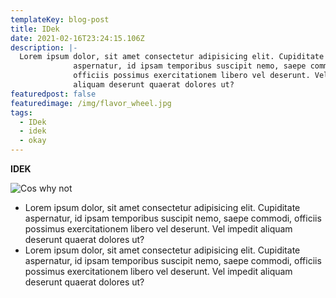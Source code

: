 ```yaml
---
templateKey: blog-post
title: IDek
date: 2021-02-16T23:24:15.106Z
description: |-
  Lorem ipsum dolor, sit amet consectetur adipisicing elit. Cupiditate
              aspernatur, id ipsam temporibus suscipit nemo, saepe commodi,
              officiis possimus exercitationem libero vel deserunt. Vel impedit
              aliquam deserunt quaerat dolores ut?
featuredpost: false
featuredimage: /img/flavor_wheel.jpg
tags:
  - IDek
  - idek
  - okay
---
```

**IDEK**

![Cos why not](/img/blog-index.jpg "Coffeee it is")



* Lorem ipsum dolor, sit amet consectetur adipisicing elit. Cupiditate
              aspernatur, id ipsam temporibus suscipit nemo, saepe commodi,
              officiis possimus exercitationem libero vel deserunt. Vel impedit
              aliquam deserunt quaerat dolores ut?
* Lorem ipsum dolor, sit amet consectetur adipisicing elit. Cupiditate
              aspernatur, id ipsam temporibus suscipit nemo, saepe commodi,
              officiis possimus exercitationem libero vel deserunt. Vel impedit
              aliquam deserunt quaerat dolores ut?